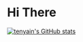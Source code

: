 <h1>Hi There</h1>

[![tenyain's GitHub stats](https://github-readme-stats.vercel.app/api?username=T-N9)](https://github.com/T-N9/github-readme-stats)


<!--
**T-N9/T-N9** is a ✨ _special_ ✨ repository because its `README.md` (this file) appears on your GitHub profile.

Here are some ideas to get you started:

- 🔭 I’m currently working on ...
- 🌱 I’m currently learning ...
- 👯 I’m looking to collaborate on ...
- 🤔 I’m looking for help with ...
- 💬 Ask me about ...
- 📫 How to reach me: ...
- 😄 Pronouns: ...
- ⚡ Fun fact: ...
-->
